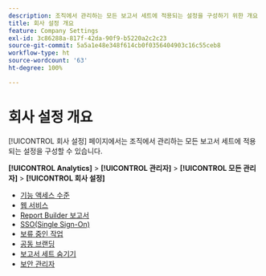 ```yaml
---
description: 조직에서 관리하는 모든 보고서 세트에 적용되는 설정을 구성하기 위한 개요 페이지입니다.
title: 회사 설정 개요
feature: Company Settings
exl-id: 3c86288a-817f-42da-90f9-b5220a2c2c23
source-git-commit: 5a5a1e48e348f614cb0f0356404903c16c55ceb8
workflow-type: ht
source-wordcount: '63'
ht-degree: 100%

---
```


# 회사 설정 개요

[!UICONTROL 회사 설정] 페이지에서는 조직에서 관리하는 모든 보고서 세트에 적용되는 설정을 구성할 수 있습니다.

**[!UICONTROL Analytics]** > **[!UICONTROL 관리자]** > **[!UICONTROL 모든 관리자]** > **[!UICONTROL 회사 설정]**

+ [기능 액세스 수준](feature-access-levels.md)
+ [웹 서비스](web-services-admin.md)
+ [Report Builder 보고서](report-builder-reports-admin.md)
+ [SSO(Single Sign-On)](single-signon-admin.md)
+ [보류 중인 작업](pending-actions-admin.md)
+ [공동 브랜딩](co-branding-admin.md)
+ [보고서 세트 숨기기](c-hide-report-suites.md)
+ [보안 관리자](security-manager.md)
